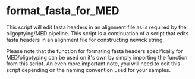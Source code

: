 # format_fasta_for_MED
This script will edit fasta headers in an alignment file as is required by the oligoptying/MED pipeline. 
This script is a continuation of a script that edits fasta headers in an alignment file for constructing newick string. 

Please note that the function for formating fasta headers specifically for MED/oligotyping can be used on it's own by simply importing the function from this script. An even more important note, you will need to edit this script depending on the naming convention used for your samples.
